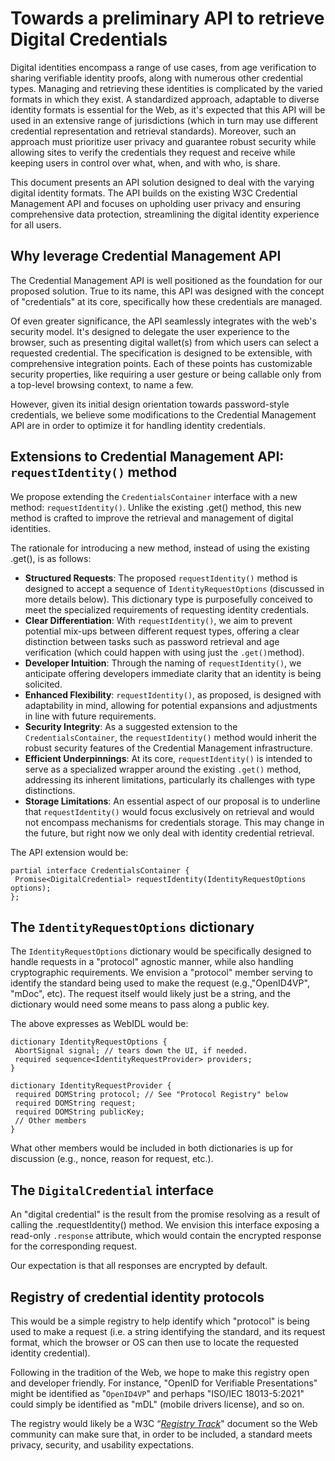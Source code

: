 # Towards a preliminary API to retrieve Digital Credentials

Digital identities encompass a range of use cases, from age verification to sharing verifiable identity proofs, along with numerous other credential types. Managing and retrieving these identities is complicated by the varied formats in which they exist. A standardized approach, adaptable to diverse identity formats is essential for the Web, as it's expected that this API will be used in an extensive range of jurisdictions (which in turn may use different credential representation and retrieval standards). Moreover, such an approach must prioritize user privacy and guarantee robust security while allowing sites to verify the credentials they request and receive while keeping users in control over what, when, and with who, is share.

This document presents an API solution designed to deal with the varying digital identity formats. The API builds on the existing W3C Credential Management API and focuses on upholding user privacy and ensuring comprehensive data protection, streamlining the digital identity experience for all users.

## Why leverage Credential Management API

The Credential Management API is well positioned as the foundation for our proposed solution. True to its name, this API was designed with the concept of "credentials" at its core, specifically how these credentials are managed.

Of even greater significance, the API seamlessly integrates with the web's security model. It's designed to delegate the user experience to the browser, such as presenting digital wallet(s) from which users can select a requested credential. The specification is designed to be extensible, with comprehensive integration points. Each of these points has customizable security properties, like requiring a user gesture or being callable only from a top-level browsing context, to name a few.

However, given its initial design orientation towards password-style credentials, we believe some modifications to the Credential Management API are in order to optimize it for handling identity credentials.

## Extensions to Credential Management API: `requestIdentity()` method

We propose extending the `CredentialsContainer` interface with a new method: `requestIdentity()`. Unlike the existing .get() method, this new method is crafted to improve the retrieval and management of digital identities.

The rationale for introducing a new method, instead of using the existing .get(), is as follows:

- **Structured Requests**: The proposed `requestIdentity()` method is designed to accept a sequence of `IdentityRequestOptions` (discussed in more details below). This dictionary type is purposefully conceived to meet the specialized requirements of requesting identity credentials.
- **Clear Differentiation**: With `requestIdentity()`, we aim to prevent potential mix-ups between different request types, offering a clear distinction between tasks such as password retrieval and age verification (which could happen with using just the `.get()`method).
- **Developer Intuition**: Through the naming of `requestIdentity()`, we anticipate offering developers immediate clarity that an identity is being solicited.
- **Enhanced Flexibility**: `requestIdentity()`, as proposed, is designed with adaptability in mind, allowing for potential expansions and adjustments in line with future requirements.
- **Security Integrity**: As a suggested extension to the `CredentialsContainer`, the `requestIdentity()` method would inherit the robust security features of the Credential Management infrastructure.
- **Efficient Underpinnings**: At its core, `requestIdentity()` is intended to serve as a specialized wrapper around the existing `.get()` method, addressing its inherent limitations, particularly its challenges with type distinctions.
- **Storage Limitations**: An essential aspect of our proposal is to underline that `requestIdentity()` would focus exclusively on retrieval and would not encompass mechanisms for credentials storage. This may change in the future, but right now we only deal with identity credential retrieval.

The API extension would be:

```WebIDL
partial interface CredentialsContainer {
 Promise<DigitalCredential> requestIdentity(IdentityRequestOptions options);
};
```

## The `IdentityRequestOptions` dictionary

The `IdentityRequestOptions` dictionary would be specifically designed to handle requests in a "protocol" agnostic manner, while also handling cryptographic requirements. We envision a "protocol" member serving to identify the standard being used to make the request (e.g.,"OpenID4VP", "mDoc", etc). The request itself would likely just be a string, and the dictionary would need some means to pass along a public key.

The above expresses as WebIDL would be:

```WebIDL
dictionary IdentityRequestOptions {
 AbortSignal signal; // tears down the UI, if needed.
 required sequence<IdentityRequestProvider> providers;
}

dictionary IdentityRequestProvider {
 required DOMString protocol; // See "Protocol Registry" below
 required DOMString request;
 required DOMString publicKey;
 // Other members
}
```

What other members would be included in both dictionaries is up for discussion (e.g., nonce, reason for request, etc.).

## The `DigitalCredential` interface

An "digital credential" is the result from the promise resolving as a result of calling the .requestIdentity() method. We envision this interface exposing a read-only `.response` attribute, which would contain the encrypted response for the corresponding request.

Our expectation is that all responses are encrypted by default.

## Registry of credential identity protocols

This would be a simple registry to help identify which "protocol" is being used to make a request (i.e. a string identifying the standard, and its request format, which the browser or OS can then use to locate the requested identity credential).

Following in the tradition of the Web, we hope to make this registry open and developer friendly. For instance, "OpenID for Verifiable Presentations" might be identified as "`OpenID4VP`" and perhaps "ISO/IEC 18013-5:2021" could simply be identified as "mDL" (mobile drivers license), and so on.

The registry would likely be a W3C “[_Registry Track_](https://www.w3.org/2023/Process-20230612/#registries)" document so the Web community can make sure that, in order to be included, a standard meets privacy, security, and usability expectations.
